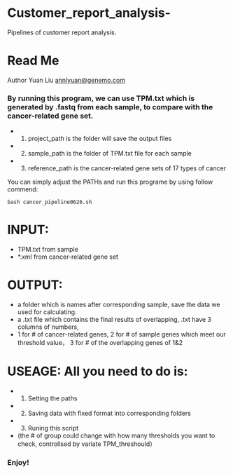 # Customer_report_analysis-
Pipelines of customer report analysis. 

# Read Me

Author Yuan Liu <annlyuan@genemo.com>

### By running this program, we can use TPM.txt which is generated by .fastq from each sample, to compare with the cancer-related gene set.

- 1. project_path is the folder will save the output files
- 2. sample_path is the folder of TPM.txt file for each sample
- 3. reference_path is the cancer-related gene sets of 17 types of cancer

You can simply adjust the PATHs and run this programe by using follow commend:
```
bash cancer_pipeline0626.sh
```

# INPUT: 
- TPM.txt from sample
- *.xml from cancer-related gene set

# OUTPUT: 
- a folder which is names after corresponding sample, save the data we used for calculating.
- a .txt file which contains the final results of overlapping, .txt have 3 columns of numbers, 
- 1 for # of cancer-related genes, 2 for # of sample genes which meet our threshold value，
3 for # of the overlapping genes of 1&2 

# USEAGE: All you need to do is: 
- 1. Setting the paths 
- 2. Saving data with fixed format into corresponding folders
- 3. Runing this script
- (the # of group could change with how many thresholds you want to check, controllsed by variate TPM_threshould）

### Enjoy!
